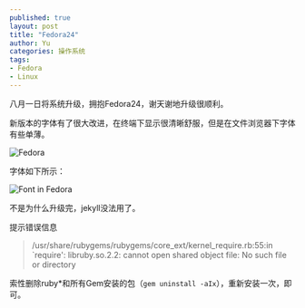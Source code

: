 ```yaml
---
published: true
layout: post
title: "Fedora24"
author: Yu
categories: 操作系统
tags:
- Fedora
- Linux
---
```


八月一日将系统升级，拥抱Fedora24，谢天谢地升级很顺利。

新版本的字体有了很大改进，在终端下显示很清晰舒服，但是在文件浏览器下字体有些单薄。

![Fedora](http://i.imgur.com/KPwHhbZ.png)


字体如下所示：

![Font in Fedora](http://i.imgur.com/kILmBct.png)


不是为什么升级完，jekyll没法用了。

提示错误信息
> /usr/share/rubygems/rubygems/core_ext/kernel_require.rb:55:in `require': libruby.so.2.2: cannot open shared object file: No such file or directory 

索性删除ruby\*和所有Gem安装的包（`gem uninstall -aIx`），重新安装一次，即可。
